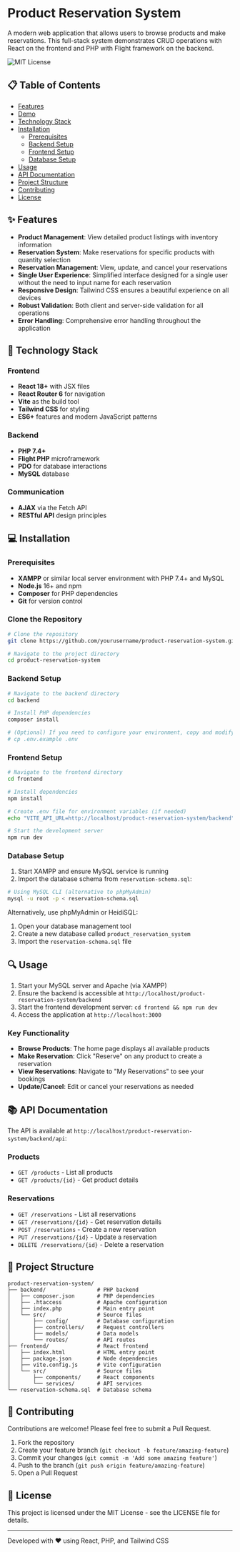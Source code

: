 # Product Reservation System

A modern web application that allows users to browse products and make reservations. This full-stack system demonstrates CRUD operations with React on the frontend and PHP with Flight framework on the backend.

![MIT License](https://img.shields.io/badge/license-MIT-blue.svg)

## 📋 Table of Contents

- [Features](#features)
- [Demo](#demo)
- [Technology Stack](#technology-stack)
- [Installation](#installation)
  - [Prerequisites](#prerequisites)
  - [Backend Setup](#backend-setup)
  - [Frontend Setup](#frontend-setup)
  - [Database Setup](#database-setup)
- [Usage](#usage)
- [API Documentation](#api-documentation)
- [Project Structure](#project-structure)
- [Contributing](#contributing)
- [License](#license)

## ✨ Features

- **Product Management**: View detailed product listings with inventory information
- **Reservation System**: Make reservations for specific products with quantity selection
- **Reservation Management**: View, update, and cancel your reservations
- **Single User Experience**: Simplified interface designed for a single user without the need to input name for each reservation
- **Responsive Design**: Tailwind CSS ensures a beautiful experience on all devices
- **Robust Validation**: Both client and server-side validation for all operations
- **Error Handling**: Comprehensive error handling throughout the application

## 🚀 Technology Stack

### Frontend
- **React 18+** with JSX files
- **React Router 6** for navigation
- **Vite** as the build tool
- **Tailwind CSS** for styling
- **ES6+** features and modern JavaScript patterns

### Backend
- **PHP 7.4+**
- **Flight PHP** microframework
- **PDO** for database interactions
- **MySQL** database

### Communication
- **AJAX** via the Fetch API
- **RESTful API** design principles

## 💻 Installation

### Prerequisites

- **XAMPP** or similar local server environment with PHP 7.4+ and MySQL
- **Node.js** 16+ and npm
- **Composer** for PHP dependencies
- **Git** for version control

### Clone the Repository

```bash
# Clone the repository
git clone https://github.com/yourusername/product-reservation-system.git

# Navigate to the project directory
cd product-reservation-system
```

### Backend Setup

```bash
# Navigate to the backend directory
cd backend

# Install PHP dependencies
composer install

# (Optional) If you need to configure your environment, copy and modify .env.example
# cp .env.example .env
```

### Frontend Setup

```bash
# Navigate to the frontend directory
cd frontend

# Install dependencies
npm install

# Create .env file for environment variables (if needed)
echo "VITE_API_URL=http://localhost/product-reservation-system/backend" > .env

# Start the development server
npm run dev
```

### Database Setup

1. Start XAMPP and ensure MySQL service is running
2. Import the database schema from `reservation-schema.sql`:

```bash
# Using MySQL CLI (alternative to phpMyAdmin)
mysql -u root -p < reservation-schema.sql
```

Alternatively, use phpMyAdmin or HeidiSQL:
1. Open your database management tool
2. Create a new database called `product_reservation_system`
3. Import the `reservation-schema.sql` file

## 🔍 Usage

1. Start your MySQL server and Apache (via XAMPP)
2. Ensure the backend is accessible at `http://localhost/product-reservation-system/backend`
3. Start the frontend development server: `cd frontend && npm run dev`
4. Access the application at `http://localhost:3000`

### Key Functionality

- **Browse Products**: The home page displays all available products
- **Make Reservation**: Click "Reserve" on any product to create a reservation
- **View Reservations**: Navigate to "My Reservations" to see your bookings
- **Update/Cancel**: Edit or cancel your reservations as needed

## 📚 API Documentation

The API is available at `http://localhost/product-reservation-system/backend/api`:

### Products
- `GET /products` - List all products
- `GET /products/{id}` - Get product details

### Reservations
- `GET /reservations` - List all reservations
- `GET /reservations/{id}` - Get reservation details
- `POST /reservations` - Create a new reservation
- `PUT /reservations/{id}` - Update a reservation
- `DELETE /reservations/{id}` - Delete a reservation

## 📁 Project Structure

```
product-reservation-system/
├── backend/                # PHP backend
│   ├── composer.json       # PHP dependencies
│   ├── .htaccess           # Apache configuration
│   ├── index.php           # Main entry point
│   └── src/                # Source files
│       ├── config/         # Database configuration
│       ├── controllers/    # Request controllers
│       ├── models/         # Data models
│       └── routes/         # API routes
├── frontend/               # React frontend
│   ├── index.html          # HTML entry point
│   ├── package.json        # Node dependencies
│   ├── vite.config.js      # Vite configuration
│   └── src/                # Source files
│       ├── components/     # React components
│       └── services/       # API services
└── reservation-schema.sql  # Database schema
```

## 🤝 Contributing

Contributions are welcome! Please feel free to submit a Pull Request.

1. Fork the repository
2. Create your feature branch (`git checkout -b feature/amazing-feature`)
3. Commit your changes (`git commit -m 'Add some amazing feature'`)
4. Push to the branch (`git push origin feature/amazing-feature`)
5. Open a Pull Request

## 📄 License

This project is licensed under the MIT License - see the LICENSE file for details.

---

Developed with ❤️ using React, PHP, and Tailwind CSS 